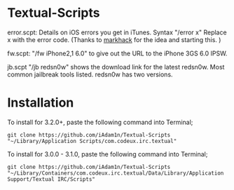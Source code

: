 Textual-Scripts
=====================
error.scpt: Details on iOS errors you get in iTunes. Syntax "/error x" Replace x with the error code. (Thanks to [markhack](http://iosdevs.org) for the idea and starting this. )

fw.scpt: "/fw iPhone2,1 6.0" to give out the URL to the iPhone 3GS 6.0 IPSW.

jb.scpt "/jb redsn0w" shows the download link for the latest redsn0w. Most common jailbreak tools listed. redsn0w has two versions.

Installation
=====================
To install for 3.2.0+, paste the following command into Terminal; 

`git clone https://github.com/iAdam1n/Textual-Scripts "~/Library/Application Scripts/com.codeux.irc.textual"`

To install for 3.0.0 - 3.1.0, paste the following command into Terminal; 

`git clone https://github.com/iAdam1n/Textual-Scripts "~/Library/Containers/com.codeux.irc.textual/Data/Library/Application Support/Textual IRC/Scripts"`
